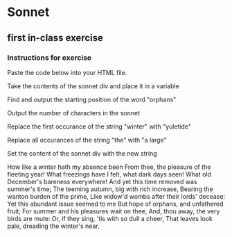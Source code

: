 # Sonnet

## first in-class exercise

### Instructions for exercise

Paste the code below into your HTML file.

Take the contents of the sonnet div and place it in a variable

Find and output the starting position of the word "orphans"

Output the number of characters in the sonnet

Replace the first occurance of the string "winter" with "yuletide"

Replace all occurances of the string "the" with "a large"

Set the content of the sonnet div with the new string


<div id="sonnet">
How like a winter hath my absence been
From thee, the pleasure of the fleeting year!
What freezings have I felt, what dark days seen!
What old December's bareness everywhere!
And yet this time removed was summer's time;
The teeming autumn, big with rich increase,
Bearing the wanton burden of the prime,
Like widow'd wombs after their lords' decease:
Yet this abundant issue seemed to me
But hope of orphans, and unfathered fruit;
For summer and his pleasures wait on thee,
And, thou away, the very birds are mute:
   Or, if they sing, 'tis with so dull a cheer,
   That leaves look pale, dreading the winter's near.
</div>
